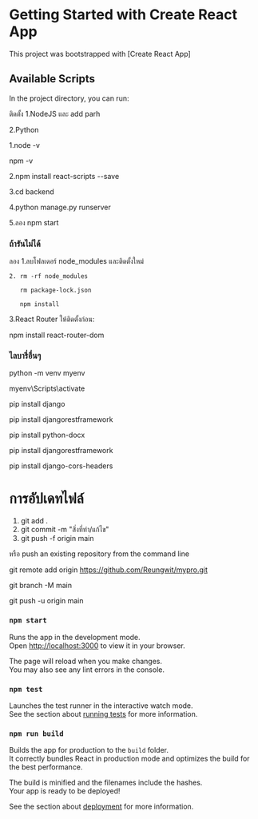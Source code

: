 # Getting Started with Create React App

This project was bootstrapped with [Create React App]

## Available Scripts

In the project directory, you can run:

ติดตั้ง 1.NodeJS และ add parh

2.Python

1.node -v

  npm -v

2.npm install react-scripts --save

3.cd backend

4.python manage.py runserver

5.ลอง npm start

### ถ้ารันไม่ได้ 
ลอง 1.ลบโฟลเดอร์ node_modules และติดตั้งใหม่

    2. rm -rf node_modules
    
       rm package-lock.json
       
       npm install
       
3.React Router ให้ติดตั้งก่อน:

npm install react-router-dom

### ไลบารี่อื่นๆ

python -m venv myenv

myenv\Scripts\activate

pip install django

pip install djangorestframework

pip install python-docx

pip install djangorestframework

pip install django-cors-headers

# การอัปเดทไฟล์
1. git add .
2. git commit -m "สิ่งที่ทำ/แก้ไข"
3. git push -f origin main

หรือ
push an existing repository from the command line

git remote add origin https://github.com/Reungwit/mypro.git

git branch -M main

git push -u origin main



### `npm start`

Runs the app in the development mode.\
Open [http://localhost:3000](http://localhost:3000) to view it in your browser.

The page will reload when you make changes.\
You may also see any lint errors in the console.

### `npm test`

Launches the test runner in the interactive watch mode.\
See the section about [running tests](https://facebook.github.io/create-react-app/docs/running-tests) for more information.

### `npm run build`

Builds the app for production to the `build` folder.\
It correctly bundles React in production mode and optimizes the build for the best performance.

The build is minified and the filenames include the hashes.\
Your app is ready to be deployed!

See the section about [deployment](https://facebook.github.io/create-react-app/docs/deployment) for more information.


